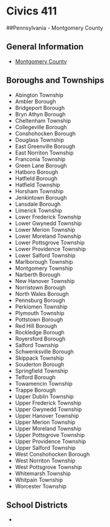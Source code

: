 # Civics 411 
##Pennsylvania - Montgomery County

## General Information

* [Montgomery County](http://www.montcopa.org/)

## Boroughs and Townships

* Abington Township
* Ambler Borough
* Bridgeport Borough
* Bryn Athyn Borough
* Cheltenham Township
* Collegeville Borough
* Conshohocken Borough
* Douglass Township
* East Greenville Borough
* East Norriton Township
* Franconia Township
* Green Lane Borough
* Hatboro Borough
* Hatfield Borough
* Hatfield Township
* Horsham Township
* Jenkintown Borough
* Lansdale Borough
* Limerick Township
* Lower Frederick Township
* Lower Gwynedd Township
* Lower Merion Township
* Lower Moreland Township
* Lower Pottsgrove Township
* Lower Providence Township
* Lower Salford Township
* Marlborough Township
* Montgomery Township
* Narberth Borough
* New Hanover Township
* Norristown Borough
* North Wales Borough
* Pennsburg Borough
* Perkiomen Township
* Plymouth Township
* Pottstown Borough
* Red Hill Borough
* Rockledge Borough
* Royersford Borough
* Salford Township
* Schwenksville Borough
* Skippack Township
* Souderton Borough
* Springfield Township
* Telford Borough
* Towamencin Township
* Trappe Borough
* Upper Dublin Township
* Upper Frederick Township
* Upper Gwynedd Township
* Upper Hanover Township
* Upper Merion Township
* Upper Moreland Township
* Upper Pottsgrove Township
* Upper Providence Township
* Upper Salford Township
* West Conshohocken Borough
* West Norriton Township
* West Pottsgrove Township
* Whitemarsh Township
* Whitpain Township
* Worcester Township

## School Districts

*